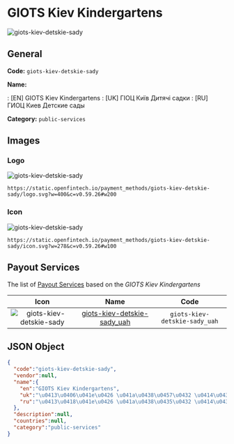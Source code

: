 
# GIOTS Kiev Kindergartens 
![giots-kiev-detskie-sady](https://static.openfintech.io/payment_methods/giots-kiev-detskie-sady/logo.svg?w=400&c=v0.59.26#w200)  

## General 
**Code:** `giots-kiev-detskie-sady` 
 
**Name:** 
 
:	[EN] GIOTS Kiev Kindergartens 
:	[UK] ГІОЦ Київ Дитячі садки 
:	[RU] ГИОЦ Киев Детские сады 
 
**Category:** `public-services` 
 

## Images 

### Logo 
![giots-kiev-detskie-sady](https://static.openfintech.io/payment_methods/giots-kiev-detskie-sady/logo.svg?w=400&c=v0.59.26#w200)  

```
https://static.openfintech.io/payment_methods/giots-kiev-detskie-sady/logo.svg?w=400&c=v0.59.26#w200
```  

### Icon 
![giots-kiev-detskie-sady](https://static.openfintech.io/payment_methods/giots-kiev-detskie-sady/icon.svg?w=278&c=v0.59.26#w100)  

```
https://static.openfintech.io/payment_methods/giots-kiev-detskie-sady/icon.svg?w=278&c=v0.59.26#w100
```  

## Payout Services 
 
The list of [Payout Services](/payout-services/) based on the _GIOTS Kiev Kindergartens_ 

|Icon|Name|Code| 
|:---:|:---:|:---:| 
|![giots-kiev-detskie-sady](https://static.openfintech.io/payout_methods/giots-kiev-detskie-sady/icon.png?w=278&c=v0.59.26#w40) |[giots-kiev-detskie-sady_uah](/payout-services/giots-kiev-detskie-sady_uah/)|`giots-kiev-detskie-sady_uah`| 
 

## JSON Object 

```json
{
  "code":"giots-kiev-detskie-sady",
  "vendor":null,
  "name":{
    "en":"GIOTS Kiev Kindergartens",
    "uk":"\u0413\u0406\u041e\u0426 \u041a\u0438\u0457\u0432 \u0414\u0438\u0442\u044f\u0447\u0456 \u0441\u0430\u0434\u043a\u0438",
    "ru":"\u0413\u0418\u041e\u0426 \u041a\u0438\u0435\u0432 \u0414\u0435\u0442\u0441\u043a\u0438\u0435 \u0441\u0430\u0434\u044b"
  },
  "description":null,
  "countries":null,
  "category":"public-services"
}
```  
